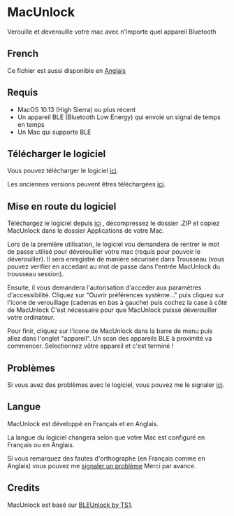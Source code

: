 # MacUnlock
Verouille et deverouille votre mac avec n'importe quel appareil Bluetooth

## French
Ce fichier est aussi disponible en [Anglais](README.md)

## Requis
- MacOS 10.13 (High Sierra) ou plus récent
- Un appareil BLE (Bluetooth Low Energy) qui envoie un signal de temps en temps
- Un Mac qui supporte BLE

## Télécharger le logiciel
Vous pouvez télécharger le logiciel [ici](https://github.com/r3b00tl00p/MacUnlock/releases/latest).

Les anciennes versions peuvent êtres téléchargées [ici](https://github.com/r3b00tl00p/MacUnlock/releases).

## Mise en route du logiciel

Téléchargez le logiciel depuis [ici](https://github.com/r3b00tl00p/MacUnlock/releases/latest)
, décompressez le dossier .ZIP et copiez MacUnlock dans le dossier Applications de votre Mac.

Lors de la première utilisation, le logiciel vou demandera de rentrer le mot de passe utilisé pour déverouiller votre mac (requis pour pouvoir le déverouiller).
Il sera enregistré de manière sécurisée dans Trousseau (vous pouvez verifier en accedant au mot de passe dans l'entrée MacUnlock du trousseau session).

Ensuite, il vous demandera l'autorisation d'acceder aux paramètres d'accessibilité.
Cliquez sur "Ouvrir préférences système..." puis cliquez sur l'icone de verouillage (cadenas en bas à gauche) puis cochez la case à côté de MacUnlock
C'est nécessaire pour que MacUnlock puisse déverouiller votre ordinateur.

Pour finir, cliquez sur l'icone de MacUnlock dans la barre de menu puis allez dans l'onglet "appareil".
Un scan des appareils BLE à proximité va commencer.
Selectionnez vôtre appareil et c'est terminé !

## Problèmes
Si vous avez des problèmes avec le logiciel, vous pouvez me le signaler [ici](https://github.com/r3b00tl00p/MacUnlock/issues).

## Langue
MacUnlock est développé en Français et en Anglais.

La langue du logiciel changera selon que votre Mac est configuré en Français ou en Anglais.

Si vous remarquez des fautes d'orthographe (en Français comme en Anglais) vous pouvez me [signaler un problème](https://github.com/r3b00tl00p/MacUnlock/issues)
Merci par avance.

## Credits
MacUnlock est basé sur [BLEUnlock by TS1](https://github.com/ts1/BLEUnlock).
